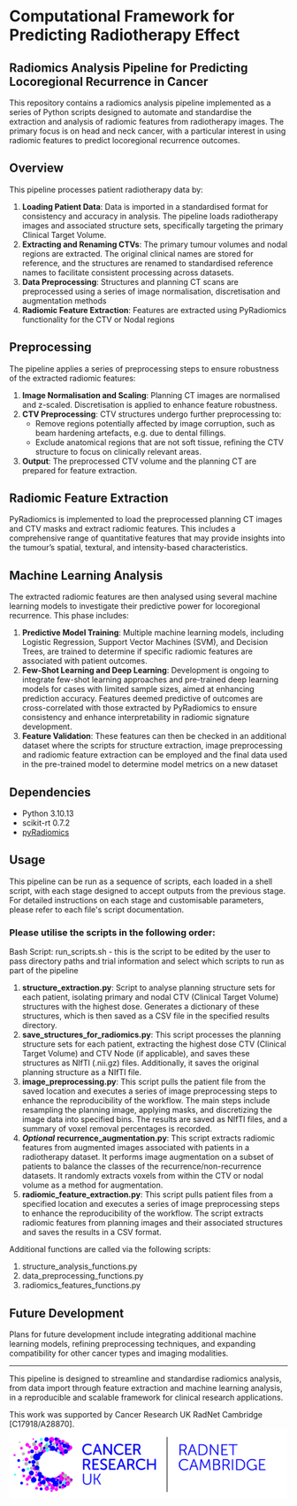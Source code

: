 # Computational Framework for Predicting Radiotherapy Effect 
## Radiomics Analysis Pipeline for Predicting Locoregional Recurrence in Cancer

This repository contains a radiomics analysis pipeline implemented as a series of Python scripts designed to automate and standardise the extraction and analysis of radiomic features from radiotherapy images. The primary focus is on head and neck cancer, with a particular interest in using radiomic features to predict locoregional recurrence outcomes. 

## Overview

This pipeline processes patient radiotherapy data by:
1. **Loading Patient Data**: Data is imported in a standardised format for consistency and accuracy in analysis. The pipeline loads radiotherapy images and associated structure sets, specifically targeting the primary Clinical Target Volume.
2. **Extracting and Renaming CTVs**: The primary tumour volumes and nodal regions are extracted. The original clinical names are stored for reference, and the structures are renamed to standardised reference names to facilitate consistent processing across datasets.
3. **Data Preprocessing**: Structures and planning CT scans are preprocessed using a series of image normalisation, discretisation and augmentation methods
4. **Radiomic Feature Extraction**: Features are extracted using PyRadiomics functionality for the CTV or Nodal regions 

## Preprocessing

The pipeline applies a series of preprocessing steps to ensure robustness of the extracted radiomic features:
1. **Image Normalisation and Scaling**: Planning CT images are normalised and z-scaled. Discretisation is applied to enhance feature robustness.
2. **CTV Preprocessing**: CTV structures undergo further preprocessing to:
   - Remove regions potentially affected by image corruption, such as beam hardening artefacts, e.g. due to dental fillings.
   - Exclude anatomical regions that are not soft tissue, refining the CTV structure to focus on clinically relevant areas.
3. **Output**: The preprocessed CTV volume and the planning CT are prepared for feature extraction.

## Radiomic Feature Extraction

PyRadiomics is implemented to load the preprocessed planning CT images and CTV masks and extract radiomic features. This includes a comprehensive range of quantitative features that may provide insights into the tumour’s spatial, textural, and intensity-based characteristics.

## Machine Learning Analysis

The extracted radiomic features are then analysed using several machine learning models to investigate their predictive power for locoregional recurrence. This phase includes:
1. **Predictive Model Training**: Multiple machine learning models, including Logistic Regression, Support Vector Machines (SVM), and Decision Trees, are trained to determine if specific radiomic features are associated with patient outcomes.
2. **Few-Shot Learning and Deep Learning**: Development is ongoing to integrate few-shot learning approaches and pre-trained deep learning models for cases with limited sample sizes, aimed at enhancing prediction accuracy. Features deemed predictive of outcomes are cross-correlated with those extracted by PyRadiomics to ensure consistency and enhance interpretability in radiomic signature development.
3. **Feature Validation**: These features can then be checked in an additional dataset where the scripts for structure extraction, image preprocessing and radiomic feature extraction can be employed and the final data used in the pre-trained model to determine model metrics on a new dataset

## Dependencies

- Python 3.10.13
- scikit-rt 0.7.2
- [pyRadiomics](https://pyradiomics.readthedocs.io/en/latest/)

## Usage

This pipeline can be run as a sequence of scripts, each loaded in a shell script, with each stage designed to accept outputs from the previous stage. For detailed instructions on each stage and customisable parameters, please refer to each file's script documentation.

### Please utilise the scripts in the following order: 
Bash Script: run_scripts.sh - this is the script to be edited by the user to pass directory paths and trial information and select which scripts to run as part of the pipeline 
1. **structure_extraction.py**: Script to analyse planning structure sets for each patient, isolating primary and nodal CTV (Clinical Target Volume) structures with the highest dose. Generates a dictionary of these structures, which is then saved as a CSV file in the specified results directory.
2. **save_structures_for_radiomics.py**: This script processes the planning structure sets for each patient, extracting the highest dose CTV (Clinical Target Volume) and CTV Node (if applicable), and saves these structures as NIfTI (.nii.gz) files. Additionally, it saves the original planning structure as a NIfTI file.
3. **image_preprocessing.py**: This script pulls the patient file from the saved location and executes a series of image preprocessing steps to enhance the reproducibility of the workflow. The main steps include resampling the planning image, applying masks, and discretizing the image data into specified bins. The results are saved as NIfTI files, and a summary of voxel removal percentages is recorded.
4. **_Optional_** **recurrence_augmentation.py**: This script extracts radiomic features from augmented images associated with patients in a radiotherapy dataset. It performs image augmentation on a subset of patients to balance the classes of the recurrence/non-recurrence datasets. It randomly extracts voxels from within the CTV or nodal volume as a method for augmentation. 
5. **radiomic_feature_extraction.py**: This script pulls patient files from a specified location and executes a series of image preprocessing steps to enhance the reproducibility of the workflow. The script extracts radiomic features from planning images and their associated structures and saves the results in a CSV format.

Additional functions are called via the following scripts: 
1. structure_analysis_functions.py
2. data_preprocessing_functions.py
3. radiomics_features_functions.py 


## Future Development

Plans for future development include integrating additional machine learning models, refining preprocessing techniques, and expanding compatibility for other cancer types and imaging modalities.

---

This pipeline is designed to streamline and standardise radiomics analysis, from data import through feature extraction and machine learning analysis, in a reproducible and scalable framework for clinical research applications.

This work was supported by Cancer Research UK RadNet Cambridge [C17918/A28870].
![alt text](https://github.com/CeilidhWelsh/radiomics_analysis/blob/main/Radnet%20Cambridge%20%20logo.jpg)
